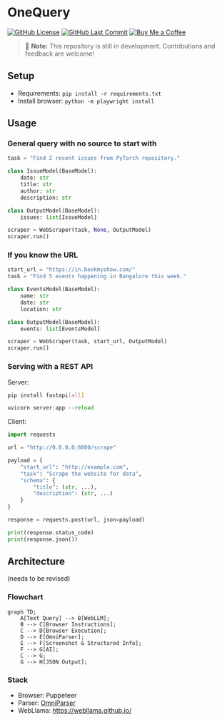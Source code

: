 # OneQuery

[![GitHub License](https://img.shields.io/github/license/addy999/onequery)](https://github.com/addy999/onequery/blob/main/LICENSE)
[![GitHub Last Commit](https://img.shields.io/github/last-commit/addy999/onequery)](https://github.com/addy999/onequery/commits/main)
[![Buy Me a Coffee](https://img.shields.io/badge/buy%20me%20a%20coffee-donate-yellow)](https://buymeacoffee.com/adibhatia)

> 🔨 **Note:** This repository is still in development. Contributions and feedback are welcome!

## Setup

- Requirements: `pip install -r requirements.txt`
- Install browser: `python -m playwright install`

## Usage

### General query with no source to start with

```python
task = "Find 2 recent issues from PyTorch repository."

class IssueModel(BaseModel):
    date: str
    title: str
    author: str
    description: str

class OutputModel(BaseModel):
    issues: list[IssueModel]

scraper = WebScraper(task, None, OutputModel)
scraper.run()
```

### If you know the URL

```python
start_url = "https://in.bookmyshow.com/"
task = "Find 5 events happening in Bangalore this week."

class EventsModel(BaseModel):
    name: str
    date: str
    location: str

class OutputModel(BaseModel):
    events: list[EventsModel]

scraper = WebScraper(task, start_url, OutputModel)
scraper.run()
```

### Serving with a REST API

Server:

```bash
pip install fastapi[all]
```

```python
uvicorn server:app --reload
```

Client:

```python
import requests

url = "http://0.0.0.0:8000/scrape"

payload = {
    "start_url": "http://example.com",
    "task": "Scrape the website for data",
    "schema": {
        "title": (str, ...),
        "description": (str, ...)
    }
}

response = requests.post(url, json=payload)

print(response.status_code)
print(response.json())
```

## Architecture

(needs to be revised)

### Flowchart

```mermaid
graph TD;
    A[Text Query] --> B[WebLLM];
    B --> C[Browser Instructions];
    C --> D[Browser Execution];
    D --> E[OmniParser];
    E --> F[Screenshot & Structured Info];
    F --> G[AI];
    C --> G;
    G --> H[JSON Output];
```

### Stack

- Browser: Puppeteer
- Parser: [OmniParser](https://huggingface.co/spaces/microsoft/OmniParser)
- WebLlama: https://webllama.github.io/
